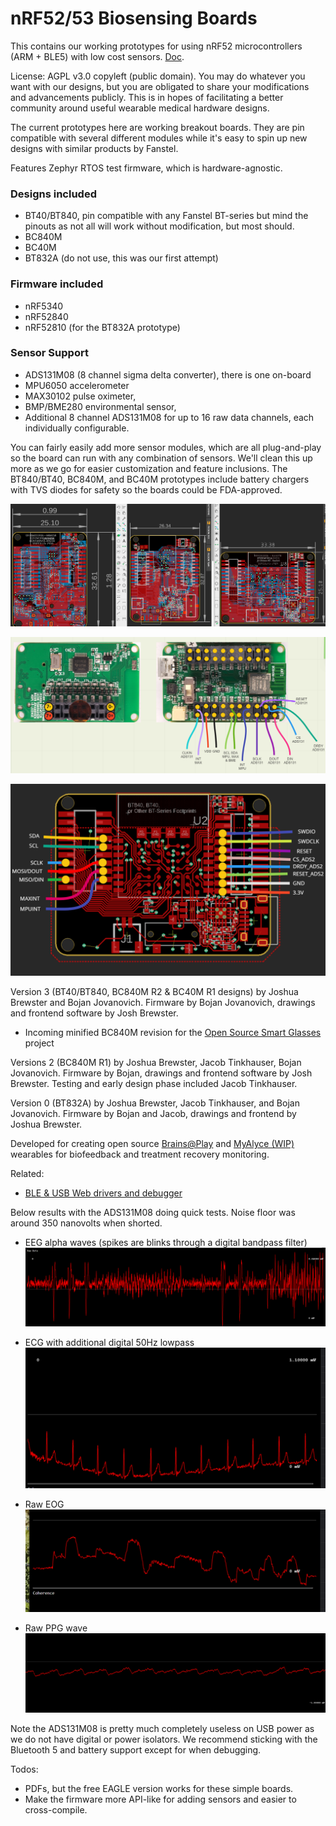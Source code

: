 # nRF52/53 Biosensing Boards

This contains our working prototypes for using nRF52 microcontrollers (ARM + BLE5) with low cost sensors. [Doc](https://docs.google.com/document/d/1gOrWiBDynYziCYDMF4r1Rw85PXo9JbuBrYJEEkW2U-c/edit?usp=sharing). 

License: AGPL v3.0 copyleft (public domain). You may do whatever you want with our designs, but you are obligated to share your modifications and advancements publicly. This is in hopes of facilitating a better community around useful wearable medical hardware designs.

The current prototypes here are working breakout boards. They are pin compatible with several different modules while it's easy to spin up new designs with similar products by Fanstel.

Features Zephyr RTOS test firmware, which is hardware-agnostic. 

### Designs included

- BT40/BT840, pin compatible with any Fanstel BT-series but mind the pinouts as not all will work without modification, but most should.
- BC840M
- BC40M
- BT832A (do not use, this was our first attempt)

### Firmware included

- nRF5340
- nRF52840
- nRF52810 (for the BT832A prototype)

### Sensor Support 
- ADS131M08 (8 channel sigma delta converter), there is one on-board 
- MPU6050 accelerometer 
- MAX30102 pulse oximeter, 
- BMP/BME280 environmental sensor, 
- Additional 8 channel ADS131M08 for up to 16 raw data channels, each individually configurable. 

You can fairly easily add more sensor modules, which are all plug-and-play so the board can run with any combination of sensors. We'll clean this up more as we go for easier customization and feature inclusions. The BT840/BT40, BC840M, and BC40M prototypes include battery chargers with TVS diodes for safety so the boards could be FDA-approved.

![breakout](Revs.PNG)

![bc840m](BC840M_pinout.png)

![bt40](BT40_pinout.PNG)

Version 3 (BT40/BT840, BC840M R2 & BC40M R1 designs) by Joshua Brewster and Bojan Jovanovich. Firmware by Bojan Jovanovich, drawings and frontend software by Josh Brewster. 

- Incoming minified BC840M revision for the [Open Source Smart Glasses](https://github.com/TeamOpenSmartGlasses/OpenSourceSmartGlasses) project 

Versions 2 (BC840M R1) by Joshua Brewster, Jacob Tinkhauser, Bojan Jovanovich. Firmware by Bojan, drawings and frontend software by Josh Brewster. Testing and early design phase included Jacob Tinkhauser. 

Version 0 (BT832A) by Joshua Brewster, Jacob Tinkhauser, and Bojan Jovanovich. Firmware by Bojan and Jacob, drawings and frontend by Joshua Brewster.

Developed for creating open source [Brains@Play](https://brainsatplay.com) and [MyAlyce (WIP)](https://github.com/myalyce/myalyce) wearables for biofeedback and treatment recovery monitoring.

Related:
- [BLE & USB Web drivers and debugger](https://github.com/joshbrew/device_debugger)

Below results with the ADS131M08 doing quick tests. Noise floor was around 350 nanovolts when shorted.

- EEG alpha waves (spikes are blinks through a digital bandpass filter)
![EEG](./eegalpha.png)

- ECG with additional digital 50Hz lowpass
![ECG](./ECG.png)

- Raw EOG
![EOG](./EOG.png)

- Raw PPG wave
![PPG](./PPG_photodiode.png)

Note the ADS131M08 is pretty much completely useless on USB power as we do not have digital or power isolators. We recommend sticking with the Bluetooth 5 and battery support except for when debugging.


Todos:
- PDFs, but the free EAGLE version works for these simple boards.
- Make the firmware more API-like for adding sensors and easier to cross-compile.
